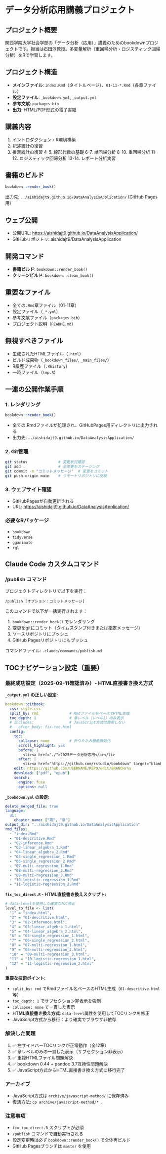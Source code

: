 # データ分析応用講義プロジェクト

## プロジェクト概要
関西学院大学社会学部の「データ分析（応用）」講義のためのbookdownプロジェクトです。担当は石田淳教授。多変量解析（重回帰分析・ロジスティック回帰分析）をRで学習します。

## プロジェクト構造
- **メインファイル**: `index.Rmd`（タイトルページ）、`01-11-*.Rmd`（各章ファイル）
- **設定ファイル**: `_bookdown.yml`, `_output.yml`
- **参考文献**: `packages.bib`
- **出力**: HTML/PDF形式の電子書籍

## 講義内容
1. イントロダクション・R環境構築
2. 記述統計の復習
3. 推測統計の復習
4-5. 線形代数の基礎
6-7. 単回帰分析
8-10. 重回帰分析
11-12. ロジスティック回帰分析
13-14. レポート分析実習

## 書籍のビルド
```r
bookdown::render_book()
```

出力先: `../aishidajt9.github.io/DataAnalysisApplication/` (GitHub Pages用)

## ウェブ公開
- 公開URL: https://aishidajt9.github.io/DataAnalysisApplication/
- GitHubリポジトリ: aishidajt9/DataAnalysisApplication

## 開発コマンド
- **書籍ビルド**: `bookdown::render_book()`
- **クリーンビルド**: `bookdown::clean_book()`

## 重要なファイル
- 全ての`.Rmd`章ファイル（01-11章）
- 設定ファイル（`_*.yml`）
- 参考文献ファイル（`packages.bib`）
- プロジェクト説明（`README.md`）

## 無視すべきファイル
- 生成されたHTMLファイル（`.html`）
- ビルド成果物（`_bookdown_files/`, `_main_files/`）
- R履歴ファイル（`.Rhistory`）
- 一時ファイル（`tmp.R`）

## 一連の公開作業手順

### 1. レンダリング
```r
bookdown::render_book()
```
- 全ての.Rmdファイルが処理され、GitHubPages用ディレクトリに出力される
- 出力先: `../aishidajt9.github.io/DataAnalysisApplication/`

### 2. Git管理
```bash
git status              # 変更状況確認
git add .               # 全変更をステージング
git commit -m "コミットメッセージ"  # 変更をコミット
git push origin main    # リモートリポジトリに反映
```

### 3. ウェブサイト確認
- GitHubPagesが自動更新される
- URL: https://aishidajt9.github.io/DataAnalysisApplication/

### 必要なRパッケージ
- `bookdown`
- `tidyverse` 
- `gganimate`
- `rgl`

## Claude Code カスタムコマンド

### /publish コマンド
プロジェクトディレクトリで以下を実行：
```
/publish [オプション：コミットメッセージ]
```

このコマンドで以下が一括実行されます：
1. `bookdown::render_book()` でレンダリング
2. 変更をgitにコミット（タイムスタンプ付きまたは指定メッセージ）
3. ソースリポジトリにプッシュ
4. GitHub Pagesリポジトリにもプッシュ

コマンドファイル: `.claude/commands/publish.md`

## TOCナビゲーション設定（重要）

### 最終成功設定（2025-09-11確認済み）- HTML直接書き換え方式

**`_output.yml` の正しい設定:**
```yaml
bookdown::gitbook:
  css: style.css
  split_by: rmd              # Rmdファイル名ベースでHTML生成
  toc_depth: 1               # 章レベル（レベル1）のみ表示
  # includes:                # JavaScript方式は使用しない
  #   after_body: fix-toc.html
  config:
    toc:
      collapse: none         # 折りたたみ機能無効化
      scroll_highlight: yes
      before: |
        <li><a href="./">2025データ分析応用</a></li>
      after: |
        <li><a href="https://github.com/rstudio/bookdown" target="blank">Published with bookdown</a></li>
    edit: https://github.com/USERNAME/REPO/edit/BRANCH/%s
    download: ["pdf", "epub"]
    search:
      engine: fuse
      options: null
```

**`_bookdown.yml` の設定:**
```yaml
delete_merged_file: true
language:
  ui:
    chapter_name: ["第", "章"]
output_dir: "../aishidajt9.github.io/DataAnalysisApplication"
rmd_files:
  - "index.Rmd"
  - "01-descritive.Rmd"
  - "02-inference.Rmd"
  - "03-linear_algebra_1.Rmd"
  - "04-linear_algebra_2.Rmd"
  - "05-single_regression_1.Rmd"
  - "06-single_regression_2.Rmd"
  - "07-multi-regression_1.Rmd"
  - "08-multi-regression_2.Rmd"
  - "09-multi-regression_3.Rmd"
  - "10-logistic-regression_1.Rmd"
  - "11-logistic-regression_2.Rmd"
```

**`fix_toc_direct.R` - HTML直接書き換えスクリプト:**
```r
# data-levelを使用した確実なTOC修正
level_to_file <- list(
  "1" = "index.html",
  "2" = "01-descritive.html",
  "3" = "02-inference.html", 
  "4" = "03-linear_algebra_1.html",
  "5" = "04-linear_algebra_2.html",
  "6" = "05-single_regression_1.html",
  "7" = "06-single_regression_2.html",
  "8" = "07-multi-regression_1.html",
  "9" = "08-multi-regression_2.html",
  "10" = "09-multi-regression_3.html",
  "11" = "10-logistic-regression_1.html",
  "12" = "11-logistic-regression_2.html"
)
```

**重要な技術ポイント:**
- `split_by: rmd` でRmdファイル名ベースのHTML生成（`01-descritive.html`等）
- `toc_depth: 1` でサブセクション非表示を強制
- `collapse: none` で一貫した表示
- **HTML直接書き換え方式**: `data-level`属性を使用してTOCリンクを修正
- JavaScript方式から移行：より確実でブラウザ非依存

### 解決した問題
1. ✅ 左サイドバーTOCリンクが正常動作（全12章）
2. ✅ 章レベルのみの一貫した表示（サブセクション非表示）
3. ✅ 重複HTMLファイル問題解決
4. ✅ bookdown 0.44 + pandoc 3.7互換性問題解決
5. ✅ JavaScript方式からHTML直接書き換え方式に移行完了

### アーカイブ
- JavaScript方式は `archive/javascript-method/` に保存済み
- 復活方法: `cp archive/javascript-method/* .`

### 注意事項
- `fix_toc_direct.R` スクリプトが必須
- `/publish` コマンドで自動実行される
- 設定変更時は必ず `bookdown::render_book()` で全体再ビルド
- GitHub Pagesブランチは `master` を使用